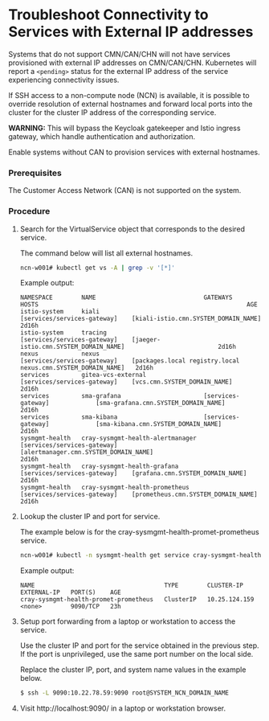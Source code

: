 # Troubleshoot Connectivity to Services with External IP addresses

Systems that do not support CMN/CAN/CHN will not have services provisioned with external IP addresses on CMN/CAN/CHN. Kubernetes will report a `<pending>` status for the external IP address of the service experiencing connectivity issues.

If SSH access to a non-compute node \(NCN\) is available, it is possible to override resolution of external hostnames and forward local ports into the cluster for the cluster IP address of the corresponding service.

**WARNING:** This will bypass the Keycloak gatekeeper and Istio ingress gateway, which handle authentication and authorization.

Enable systems without CAN to provision services with external hostnames.

### Prerequisites

The Customer Access Network \(CAN\) is not supported on the system.

### Procedure

1.  Search for the VirtualService object that corresponds to the desired service.

    The command below will list all external hostnames.

    ```bash
    ncn-w001# kubectl get vs -A | grep -v '[*]'
    ```

    Example output:

    ```
    NAMESPACE        NAME                              GATEWAYS                       HOSTS                                                          AGE
    istio-system     kiali                             [services/services-gateway]    [kiali-istio.cmn.SYSTEM_DOMAIN_NAME]                           2d16h
    istio-system     tracing                           [services/services-gateway]    [jaeger-istio.cmn.SYSTEM_DOMAIN_NAME]                          2d16h
    nexus            nexus                             [services/services-gateway]    [packages.local registry.local nexus.cmn.SYSTEM_DOMAIN_NAME]   2d16h
    services         gitea-vcs-external                [services/services-gateway]    [vcs.cmn.SYSTEM_DOMAIN_NAME]                                   2d16h
    services         sma-grafana                       [services-gateway]             [sma-grafana.cmn.SYSTEM_DOMAIN_NAME]                           2d16h
    services         sma-kibana                        [services-gateway]             [sma-kibana.cmn.SYSTEM_DOMAIN_NAME]                            2d16h
    sysmgmt-health   cray-sysmgmt-health-alertmanager  [services/services-gateway]    [alertmanager.cmn.SYSTEM_DOMAIN_NAME]                          2d16h
    sysmgmt-health   cray-sysmgmt-health-grafana       [services/services-gateway]    [grafana.cmn.SYSTEM_DOMAIN_NAME]                               2d16h
    sysmgmt-health   cray-sysmgmt-health-prometheus    [services/services-gateway]    [prometheus.cmn.SYSTEM_DOMAIN_NAME]                            2d16h
    ```

2.  Lookup the cluster IP and port for service.

    The example below is for the cray-sysmgmt-health-promet-prometheus service.

    ```bash
    ncn-w001# kubectl -n sysmgmt-health get service cray-sysmgmt-health-promet-prometheus
    ```

    Example output:

    ```
    NAME                                    TYPE        CLUSTER-IP      EXTERNAL-IP   PORT(S)    AGE
    cray-sysmgmt-health-promet-prometheus   ClusterIP   10.25.124.159   <none>        9090/TCP   23h
    ```

3.  Setup port forwarding from a laptop or workstation to access the service.

    Use the cluster IP and port for the service obtained in the previous step. If the port is unprivileged, use the same port number on the local side.

    Replace the cluster IP, port, and system name values in the example below.

    ```bash
    $ ssh -L 9090:10.22.78.59:9090 root@SYSTEM_NCN_DOMAIN_NAME
    ```

4.  Visit http://localhost:9090/ in a laptop or workstation browser.

